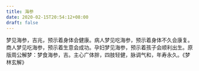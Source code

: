 ```yaml
---
title: 海参
date: 2020-02-15T20:54:12+08:00
draft: false
---
```


梦见海参，吉兆，预示着身体会健康。病人梦见吃海参，预示着身体不久会康复。商人梦见吃海参，预示着生意会成功。孕妇梦见海参，预示着孩子会顺利出生。原版周公解梦：梦食海参，吉。主心广体胖，四肢轻健，脉调气和，年寿永久。《梦林玄解》